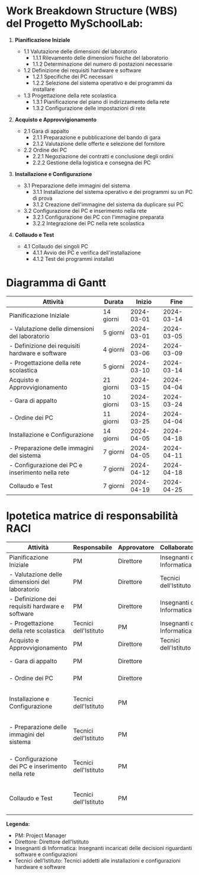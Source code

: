 # Work Breakdown Structure (WBS) del Progetto MySchoolLab:

1. **Pianificazione Iniziale**
   - 1.1 Valutazione delle dimensioni del laboratorio
     - 1.1.1 Rilevamento delle dimensioni fisiche del laboratorio
     - 1.1.2 Determinazione del numero di postazioni necessarie
   - 1.2 Definizione dei requisiti hardware e software
     - 1.2.1 Specifiche dei PC necessari
     - 1.2.2 Selezione del sistema operativo e dei programmi da installare
   - 1.3 Progettazione della rete scolastica
     - 1.3.1 Pianificazione del piano di indirizzamento della rete
     - 1.3.2 Configurazione delle impostazioni di rete

2. **Acquisto e Approvvigionamento**
   - 2.1 Gara di appalto
     - 2.1.1 Preparazione e pubblicazione del bando di gara
     - 2.1.2 Valutazione delle offerte e selezione del fornitore
   - 2.2 Ordine dei PC
     - 2.2.1 Negoziazione dei contratti e conclusione degli ordini
     - 2.2.2 Gestione della logistica e consegna dei PC

3. **Installazione e Configurazione**
   - 3.1 Preparazione delle immagini del sistema
     - 3.1.1 Installazione del sistema operativo e dei programmi su un PC di prova
     - 3.1.2 Creazione dell'immagine del sistema da duplicare sui PC
   - 3.2 Configurazione dei PC e inserimento nella rete
     - 3.2.1 Configurazione dei PC con l'immagine preparata
     - 3.2.2 Integrazione dei PC nella rete scolastica

4. **Collaudo e Test**
   - 4.1 Collaudo dei singoli PC
     - 4.1.1 Avvio dei PC e verifica dell'installazione
     - 4.1.2 Test dei programmi installati


# Diagramma di Gantt

| Attività                                        | Durata   | Inizio    | Fine      |
|-------------------------------------------------|----------|-----------|-----------|
| Pianificazione Iniziale                         | 14 giorni| 2024-03-01| 2024-03-14|
| - Valutazione delle dimensioni del laboratorio | 5 giorni | 2024-03-01| 2024-03-05|
| - Definizione dei requisiti hardware e software| 4 giorni | 2024-03-06| 2024-03-09|
| - Progettazione della rete scolastica          | 5 giorni | 2024-03-10| 2024-03-14|
| Acquisto e Approvvigionamento                   | 21 giorni| 2024-03-15| 2024-04-04|
| - Gara di appalto                               | 10 giorni| 2024-03-15| 2024-03-24|
| - Ordine dei PC                                 | 11 giorni| 2024-03-25| 2024-04-04|
| Installazione e Configurazione                  | 14 giorni| 2024-04-05| 2024-04-18|
| - Preparazione delle immagini del sistema       | 7 giorni | 2024-04-05| 2024-04-11|
| - Configurazione dei PC e inserimento nella rete| 7 giorni | 2024-04-12| 2024-04-18|
| Collaudo e Test                                 | 7 giorni | 2024-04-19| 2024-04-25|


# Ipotetica matrice di responsabilità RACI

| Attività                                        | Responsabile       | Approvatore | Collaboratori            | Consultati |
|-------------------------------------------------|--------------------|-------------|--------------------------|------------|
| Pianificazione Iniziale                         | PM                 | Direttore   | Insegnanti di Informatica|            |
| - Valutazione delle dimensioni del laboratorio | PM                 | Direttore   | Tecnici dell'Istituto    |            |
| - Definizione dei requisiti hardware e software| PM                 | Direttore   | Insegnanti di Informatica|            |
| - Progettazione della rete scolastica          | Tecnici dell'Istituto| PM          | Insegnanti di Informatica| Direttore |
| Acquisto e Approvvigionamento                   | PM                 | Direttore   | Tecnici dell'Istituto    |            |
| - Gara di appalto                               | PM                 | Direttore   |                          | Tecnici dell'Istituto|
| - Ordine dei PC                                 | PM                 | Direttore   |                          | Tecnici dell'Istituto|
| Installazione e Configurazione                  | Tecnici dell'Istituto| PM          |                          | Insegnanti di Informatica, Direttore |
| - Preparazione delle immagini del sistema       | Tecnici dell'Istituto| PM          |                          | Insegnanti di Informatica, Direttore |
| - Configurazione dei PC e inserimento nella rete| Tecnici dell'Istituto| PM          |                          | Insegnanti di Informatica, Direttore |
| Collaudo e Test                                 | Tecnici dell'Istituto| PM          |                          | Insegnanti di Informatica, Direttore |

**Legenda:**
- PM: Project Manager
- Direttore: Direttore dell'Istituto
- Insegnanti di Informatica: Insegnanti incaricati delle decisioni riguardanti software e configurazioni
- Tecnici dell'Istituto: Tecnici addetti alle installazioni e configurazioni hardware e software

